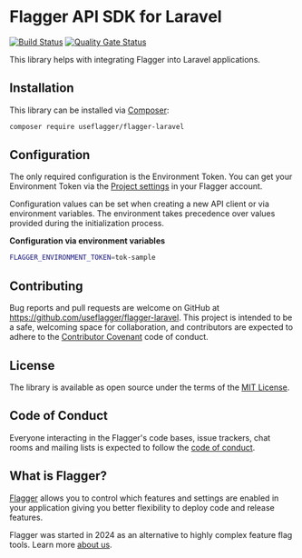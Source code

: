 # Flagger API SDK for Laravel 

[![Build Status](https://github.com/useflagger/flagger-laravel/actions/workflows/tests.yml/badge.svg)](https://github.com/useflagger/flagger-laravel) [![Quality Gate Status](https://sonarcloud.io/api/project_badges/measure?project=useflagger_flagger-laravel&metric=alert_status)](https://sonarcloud.io/summary/new_code?id=useflagger_flagger-laravel)

This library helps with integrating Flagger into Laravel applications.

## Installation

This library can be installed via [Composer](https://getcomposer.org):

```bash
composer require useflagger/flagger-laravel
```

## Configuration

The only required configuration is the Environment Token. You can get your Environment Token via the [Project settings](https://app.useflagger.com/admin/projects) in your Flagger account.

Configuration values can be set when creating a new API client or via environment variables. The environment takes precedence over values provided during the initialization process.

**Configuration via environment variables**

```bash
FLAGGER_ENVIRONMENT_TOKEN=tok-sample
```

## Contributing

Bug reports and pull requests are welcome on GitHub at https://github.com/useflagger/flagger-laravel. This project is intended to be a safe, welcoming space for collaboration, and contributors are expected to adhere to the [Contributor Covenant](http://contributor-covenant.org) code of conduct.

## License

The library is available as open source under the terms of the [MIT License](http://opensource.org/licenses/MIT).

## Code of Conduct

Everyone interacting in the Flagger's code bases, issue trackers, chat rooms and mailing lists is expected to follow the [code of conduct](https://github.com/useflagger/flagger-laravel/blob/master/CODE_OF_CONDUCT.md).

## What is Flagger?

[Flagger](https://useflagger.com/) allows you to control which features and settings are enabled in your application giving you better flexibility to deploy code and release features.

Flagger was started in 2024 as an alternative to highly complex feature flag tools. Learn more [about us](https://useflagger.com/).

